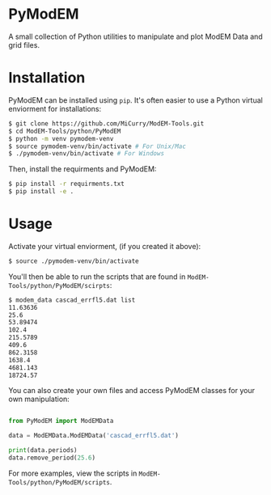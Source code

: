 PyModEM
=======

A small collection of Python utilities to manipulate and plot ModEM Data and
grid files.

# Installation

PyModEM can be installed using `pip`. It's often easier to use a Python virtual
enviorment for installations:

```bash
$ git clone https://github.com/MiCurry/ModEM-Tools.git
$ cd ModEM-Tools/python/PyModEM
$ python -m venv pymodem-venv
$ source pymodem-venv/bin/activate # For Unix/Mac
$ ./pymodem-venv/bin/activate # For Windows
```

Then, install the requirments and PyModEM:

```bash
$ pip install -r requirments.txt
$ pip install -e .
```

[MTPY]: https://github.com/MTgeophysics/mtpy-v2

# Usage

Activate your virtual enviorment, (if you created it above):

```bash
$ source ./pymodem-venv/bin/activate
```

You'll then be able to run the scripts that are found in `ModEM-Tools/python/PyModEM/scirpts`:

```bash
$ modem_data cascad_errfl5.dat list
11.63636
25.6
53.89474
102.4
215.5789
409.6
862.3158
1638.4
4681.143
18724.57
```

You can also create your own files and access PyModEM classes for your own manipulation:

```Python

from PyModEM import ModEMData

data = ModEMData.ModEMData('cascad_errfl5.dat')

print(data.periods)
data.remove_period(25.6)
```

For more examples, view the scripts in `ModEM-Tools/python/PyModEM/scripts`.